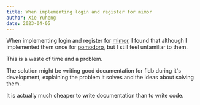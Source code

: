 ```yaml
---
title: When implementing login and register for mimor
author: Xie Yuheng
date: 2023-04-05
---
```


When implementing login and register for [mimor](github.com/mimor-official/mimor),
I found that although I implemented them once for [pomodoro](github.com/xieyuheng/pomodoro),
but I still feel unfamiliar to them.

This is a waste of time and a problem.

The solution might be writing good documentation for fidb during it's development,
explaining the problem it solves and the ideas about solving them.

It is actually much cheaper to write documentation than to write code.
